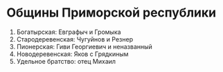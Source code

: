 # Общины Приморской республики

1. Богатырская: Евграфыч и Громыка
2. Стародеревенская: Чугуйнов и Резнер
3. Пионерская: Гиви Георгиевич и неназванный
4. Новодеревенская: Яков с Грядкиным
5. Удельное братство: отец Михаил